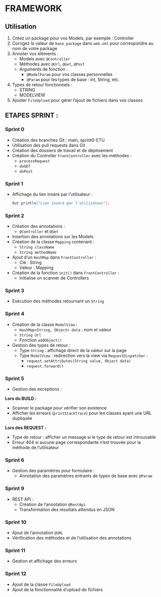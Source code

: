 # FRAMEWORK

## Utilisation
1. Créez un package pour vos Models, par exemple : Controller
2. Corrigez la valeur de `base_package` dans `web.xml` pour correspondre au nom de votre package
3. Annoter vos éléments :
    - Models avec `@Controller`
    - Méthodes avec `@Url`, `@Get`, `@Post`
    - Arguments de fonction :
        - `@ModelParam` pour vos classes personnelles
        - `@Param` pour les types de base : int, String, etc.
4. Types de retour fonctionnels :
    - STRING
    - MODELVIEW
5. Ajouter `FileUpload` pour gérer l’ajout de fichiers dans vos classes


## ETAPES SPRINT : 
### Sprint 0
- Création des branches Git : main, sprint0-ETU
- Utilisation des pull requests dans Git
- Création des dossiers de travail et de déploiement
- Création du Controller `FrontController` avec les méthodes :
    - `processRequest`
    - `doGET`
    - `doPost`

### Sprint 1
- Affichage du lien inséré par l’utilisateur :
    ```java
    Out.println("Lien inséré par l'utilisateur");
    ```

### Sprint 2
- Création des annotations :
    - `@Controller` et `@Get`
- Insertion des annotations sur les Models
- Création de la classe `Mapping` contenant :
    - `String className`
    - `String methodName`
- Ajout d’un `HashMap` dans `FrontController` :
    - Clé : String
    - Valeur : Mapping
- Création de la fonction `init()` dans `FrontController` :
    - Initialise un scanner de Controllers

### Sprint 3
- Exécution des méthodes retournant un `String`

### Sprint 4
- Création de la classe `ModelView` :
    - `HashMap<String, Object> data` : nom et valeur
    - `String Url`
    - Fonction `addObject()`
- Gestion des types de retour :
    - Type `String` : affichage direct de la valeur sur la page
    - Type `ModelView` : redirection vers la view via `RequestDispatcher` :
        - `request.setAttributes(String value, Object data)`
        - `request.forward()`

### Sprint 5
- Gestion des exceptions :

**Lors du BUILD :**
- Scanner le package pour vérifier son existence
- Afficher les erreurs (`printStackTrace`) pour les classes ayant une URL dupliquée

**Lors des REQUEST :**
- Type de retour : afficher un message si le type de retour est introuvable
- Erreur 404 si aucune page correspondante n’est trouvée pour la méthode de l’utilisateur

### Sprint 6
- Gestion des paramètres pour formulaire :
    - Annotation des paramètres entrants de types de base avec `@Param`
      
### Sprint 9
- REST API :
    - Création de l’annotation `@RestApi`
    - Transformation des résultats attendus en JSON
        
### Sprint 10
- Ajout de l’annotation `@URL`
- Vérification des méthodes et de l’utilisation des annotations
 
### Sprint 11
- Gestion et affichage des erreurs

### Sprint 12
- Ajout de la classe `FileUpload`
- Ajout de la fonctionnalité d’upload de fichiers

